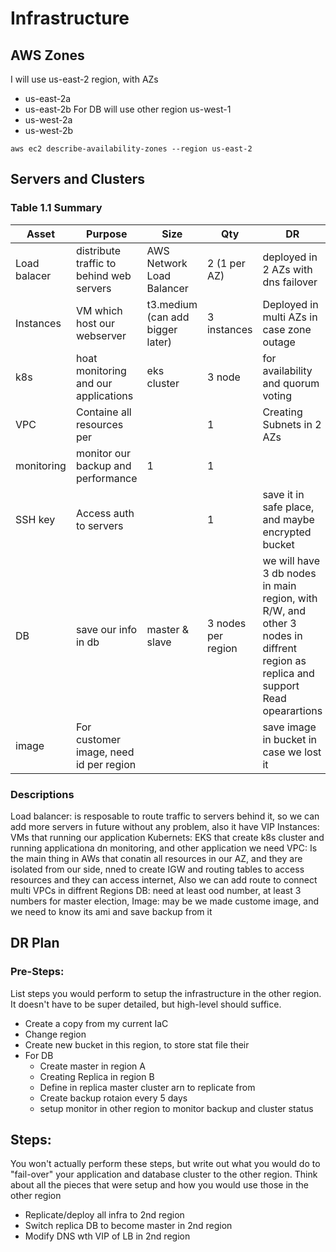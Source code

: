 # Infrastructure

## AWS Zones
I will use us-east-2 region, with AZs
- us-east-2a
- us-east-2b
For DB will use other region us-west-1
- us-west-2a
- us-west-2b

```
aws ec2 describe-availability-zones --region us-east-2
```

## Servers and Clusters

### Table 1.1 Summary
| Asset        | Purpose                                  | Size                            | Qty                | DR                                                                                                                              |
|--------------|------------------------------------------|---------------------------------|--------------------|---------------------------------------------------------------------------------------------------------------------------------|
| Load balacer | distribute traffic to behind web servers | AWS Network Load Balancer       | 2 (1 per AZ)       | deployed in 2 AZs with dns failover                                                                                             |
| Instances    | VM which host our webserver              | t3.medium (can add bigger later)| 3 instances        | Deployed in multi AZs in case zone outage                                                                                       |
| k8s          | hoat monitoring and our applications     | eks cluster                     | 3 node             | for availability and quorum voting                                                                                              |
| VPC          | Containe all resources per               |                                 | 1                  | Creating Subnets in 2 AZs                                                                                                       |
| monitoring   | monitor our backup and performance       | 1                               | 1                  |                                                                                                                                 |
| SSH key      | Access auth to servers                   |                                 | 1                  | save it in safe place, and maybe encrypted bucket                                                                               |
| DB           | save our info in db                      | master & slave                  | 3 nodes per region | we will have 3 db nodes in main region, with R/W, and other 3 nodes in diffrent region as replica and support Read opearartions |
| image        | For customer image, need id per region   |                                 |                    | save image in bucket in case we lost it                                                                                         |

### Descriptions
Load balancer: is resposable to route traffic to servers behind it, so we can add more servers in future without any problem, also it have VIP 
Instances:  VMs that running our application 
Kubernets: EKS that create k8s cluster and running applicationa dn monitoring, and other application we need 
VPC: Is the main thing in AWs that conatin all resources in our AZ, and they are isolated from our side, nned to create IGW and routing tables to access resources and they can access internet, Also we can add route to connect multi VPCs in diffrent Regions
DB: need at least ood number, at least 3 numbers for master election, 
Image: may be we made custome image, and we need to know its ami and save backup from it

## DR Plan
### Pre-Steps:
List steps you would perform to setup the infrastructure in the other region. It doesn't have to be super detailed, but high-level should suffice.
- Create a copy from my current IaC 
- Change region
- Create new bucket in this region, to store stat file their
- For DB
    - Create master in region A
    - Creating Replica in region B
    - Define in replica master cluster arn to replicate from
    - Create backup rotaion every 5 days
    - setup monitor in other region to monitor backup and cluster status

## Steps:
You won't actually perform these steps, but write out what you would do to "fail-over" your application and database cluster to the other region. Think about all the pieces that were setup and how you would use those in the other region
- Replicate/deploy all infra to 2nd region
- Switch replica DB to become master in 2nd region
- Modify DNS wth VIP of LB in 2nd region
